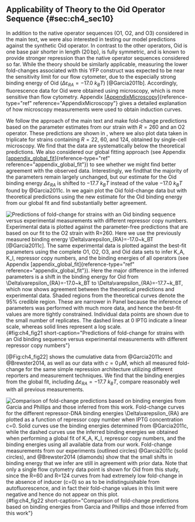 ## Applicability of Theory to the Oid Operator Sequence {#sec:ch4_sec10}

In addition to the native operator sequences (O1, O2, and O3) considered in the
main text, we were also interested in testing our model predictions against the
synthetic Oid operator. In contrast to the other operators, Oid is one base pair
shorter in length ($20\,\text{bp}$), is fully symmetric, and is known to provide
stronger repression than the native operator sequences considered so far. While
the theory should be similarly applicable, measuring the lower fold-changes
associated with this YFP construct was expected to be near the sensitivity limit
for our flow cytometer, due to the especially strong binding energy of Oid
($\Delta \varepsilon_{RA}=-17.0 ~k_BT$) [@Garcia2011b]. Accordingly,
fluorescence data for Oid were obtained using microscopy, which is more
sensitive than flow cytometry. Appendix
[\[AppendixMicroscopy\]](#AppendixMicroscopy){reference-type="ref"
reference="AppendixMicroscopy"} gives a detailed explanation of how microscopy
measurements were used to obtain induction curves.

We follow the approach of the main text and make fold-change predictions based
on the parameter estimates from our strain with $R=260$ and an O2 operator.
These predictions are shown in , where we also plot data taken in triplicate for
strains containing $R= 22$, 60, and 124, obtained by single-cell microscopy. We
find that the data are systematically below the theoretical predictions. We also
considered our global fitting approach (see Appendix
[\[appendix_global_fit\]](#appendix_global_fit){reference-type="ref"
reference="appendix_global_fit"}) to see whether we might find better agreement
with the observed data. Interestingly, we findthat the majority of the
parameters remain largely unchanged, but our estimate for the Oid binding energy
$\Delta \varepsilon_{RA}$ is shifted to $-17.7~k_BT$ instead of the value
$-17.0~k_BT$ found by @Garcia2011c. In we again plot the Oid fold-change data
but with theoretical predictions using the new estimate for the Oid binding
energy from our global fit and find substantially better agreement.

![**Predictions of fold-change for strains with an Oid binding sequence versus
experimental measurements with different repressor copy numbers.** Experimental
data is plotted against the parameter-free predictions that are based on our fit
to the O2 strain with $R=260$. Here we use the previously measured binding
energy $\Delta\varepsilon_{RA}=-17.0~k_BT$ [@Garcia2011c]. The same experimental
data is plotted against the best-fit parameters using the complete O1, O2, O3,
and Oid data sets to infer $K_A$, $K_I$, repressor copy numbers, and the binding
energies of all operators (see Appendix
[\[appendix_global_fit\]](#appendix_global_fit){reference-type="ref"
reference="appendix_global_fit"}). Here the major difference in the inferred
parameters is a shift in the binding energy for Oid from
$\Delta\varepsilon_{RA}=-17.0~k_BT$ to $\Delta\varepsilon_{RA}=-17.7~k_BT$,
which now shows agreement between the theoretical predictions and experimental
data. Shaded regions from the theoretical curves denote the 95% credible region.
These are narrower in Panel because the inference of parameters was performed
with much more data, and hence the best-fit values are more tightly constrained.
Individual data points are shown due to the small number of replicates. The
dashed lines at 0 IPTG indicate a linear scale, whereas solid lines represent a
log scale.](ch4_fig21){#fig:ch4_fig21 short-caption="Predictions of fold-change
for strains with an Oid binding sequence versus experimental measurements with
different repressor copy numbers"}

[@Fig:ch4_fig22] shows the cumulative data from @Garcia2011c and @Brewster2014,
as well as our data with $c=0 \, \mu \text{M}$, which all measured fold-change
for the same simple repression architecture utilizing different reporters and
measurement techniques. We find that the binding energies from the global fit,
including $\Delta \varepsilon_{RA}=-17.7~k_BT$, compare reasonably well with all
previous measurements.

![**Comparison of fold-change predictions based on binding energies from Garcia
and Phillips and those inferred from this work.** Fold-change curves for the
different repressor-DNA binding energies $\Delta\varepsilon_{RA}$ are plotted as
a function of repressor copy number when IPTG concentration $c=0$. Solid curves
use the binding energies determined from @Garcia2011c, while the dashed curves
use the inferred binding energies we obtained when performing a global fit of
$K_A$, $K_I$, repressor copy numbers, and the binding energies using all
available data from our work. Fold-change measurements from our experiments
(outlined circles) @Garcia2011c (solid circles), and @Brewster2014 (diamonds)
show that the small shifts in binding energy that we infer are still in
agreement with prior data. Note that only a single flow cytometry data point is
shown for Oid from this study, since the $R=60$ and $R=124$ curves from had
extremely low fold-change in the absence of inducer ($c=0$) so as to be
indistinguishable from autofluorescence, and in fact their fold-change values in
this limit were negative and hence do not appear on this
plot.](ch4_fig22){#fig:ch4_fig22 short-caption="Comparison of fold-change
predictions based on binding energies from Garcia and Phillips and those
inferred from this work"}
